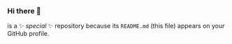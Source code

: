 ### Hi there 👋

is a ✨ _special_ ✨ repository because its `README.md` (this file) appears on your GitHub profile.


<!--
**hateMeNow/hateMeNow** 

Here are some ideas to get you started:

- 🔭 I’m currently working on ...
- 🌱 I’m currently learning ...
- 👯 I’m looking to collaborate on ...
- 🤔 I’m looking for help with ...
- 💬 Ask me about ...
- 📫 How to reach me: ...
- 😄 Pronouns: ...
- ⚡ Fun fact: ...
-->
